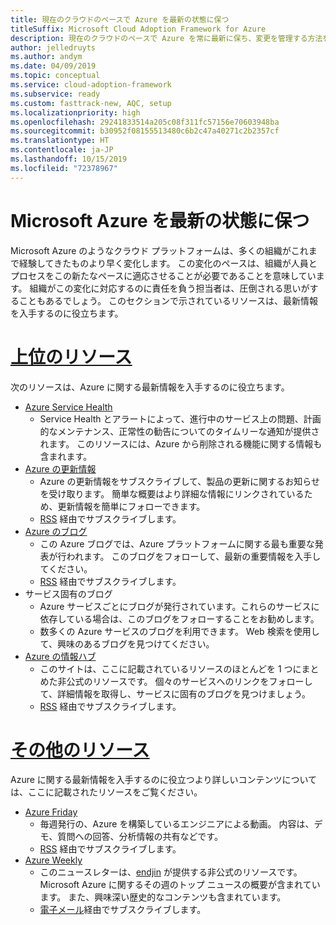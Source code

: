 ```yaml
---
title: 現在のクラウドのペースで Azure を最新の状態に保つ
titleSuffix: Microsoft Cloud Adoption Framework for Azure
description: 現在のクラウドのペースで Azure を常に最新に保ち、変更を管理する方法を説明します。
author: jelledruyts
ms.author: andym
ms.date: 04/09/2019
ms.topic: conceptual
ms.service: cloud-adoption-framework
ms.subservice: ready
ms.custom: fasttrack-new, AQC, setup
ms.localizationpriority: high
ms.openlocfilehash: 29241833514a205c08f311fc57156e70603948ba
ms.sourcegitcommit: b30952f08155513480c6b2c47a40271c2b2357cf
ms.translationtype: HT
ms.contentlocale: ja-JP
ms.lasthandoff: 10/15/2019
ms.locfileid: "72378967"
---
```

# <a name="stay-current-with-microsoft-azure"></a>Microsoft Azure を最新の状態に保つ

Microsoft Azure のようなクラウド プラットフォームは、多くの組織がこれまで経験してきたものより早く変化します。 この変化のペースは、組織が人員とプロセスをこの新たなペースに適応させることが必要であることを意味しています。 組織がこの変化に対応するのに責任を負う担当者は、圧倒される思いがすることもあるでしょう。 このセクションで示されているリソースは、最新情報を入手するのに役立ちます。

# <a name="top-resourcestabtopresources"></a>[上位のリソース](#tab/TopResources)

次のリソースは、Azure に関する最新情報を入手するのに役立ちます。

- [Azure Service Health](https://docs.microsoft.com/azure/service-health/service-health-overview)
  - Service Health とアラートによって、進行中のサービス上の問題、計画的なメンテナンス、正常性の勧告についてのタイムリーな通知が提供されます。 このリソースには、Azure から削除される機能に関する情報も含まれます。
- [Azure の更新情報](https://azure.microsoft.com/updates)
  - Azure の更新情報をサブスクライブして、製品の更新に関するお知らせを受け取ります。 簡単な概要はより詳細な情報にリンクされているため、更新情報を簡単にフォローできます。
  - [RSS](https://azurecomcdn.azureedge.net/en-us/updates/feed) 経由でサブスクライブします。
- [Azure のブログ](https://azure.microsoft.com/blog)
  - この Azure ブログでは、Azure プラットフォームに関する最も重要な発表が行われます。 このブログをフォローして、最新の重要情報を入手してください。
  - [RSS](https://azurecomcdn.azureedge.net/en-us/blog/feed) 経由でサブスクライブします。
- サービス固有のブログ
  - Azure サービスごとにブログが発行されています。これらのサービスに依存している場合は、このブログをフォローすることをお勧めします。
  - 数多くの Azure サービスのブログを利用できます。 Web 検索を使用して、興味のあるブログを見つけてください。
- [Azure の情報ハブ](https://azureinfohub.azurewebsites.net)
  - このサイトは、ここに記載されているリソースのほとんどを 1 つにまとめた非公式のリソースです。 個々のサービスへのリンクをフォローして、詳細情報を取得し、サービスに固有のブログを見つけましょう。
  - [RSS](https://azureinfohub.azurewebsites.net/Feed?serviceTitle=Azure) 経由でサブスクライブします。

# <a name="additional-resourcestabadditionalresources"></a>[その他のリソース](#tab/AdditionalResources)

Azure に関する最新情報を入手するのに役立つより詳しいコンテンツについては、ここに記載されたリソースをご覧ください。

- [Azure Friday](https://channel9.msdn.com/Shows/Azure-Friday)
  - 毎週発行の、Azure を構築しているエンジニアによる動画。 内容は、デモ、質問への回答、分析情報の共有などです。
  - [RSS](https://channel9.msdn.com/Shows/Azure-Friday/feed) 経由でサブスクライブします。
- [Azure Weekly](https://azureweekly.info)
  - このニュースレターは、[endjin](https://endjin.com) が提供する非公式のリソースです。 Microsoft Azure に関するその週のトップ ニュースの概要が含まれています。 また、興味深い歴史的なコンテンツも含まれています。
  - [電子メール](https://azureweekly.info)経由でサブスクライブします。
